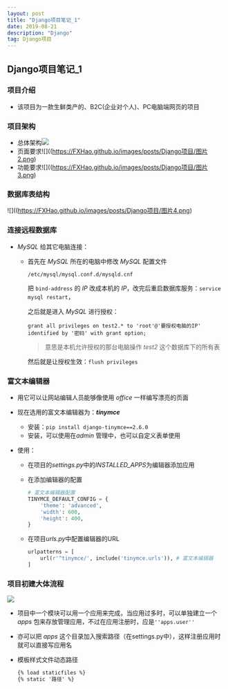 ```yaml
---
layout: post
title: "Django项目笔记_1"
date: 2019-08-21
description: "Django"
tag: Django项目
---
```


## Django项目笔记_1

### 项目介绍

* 该项目为一款生鲜类产的、B2C(企业对个人)、PC电脑端网页的项目

### 项目架构

* 总体架构![](https://FXHao.github.io/images/posts/Django项目/图片1.png)
* 页面要求![]((https://FXHao.github.io/images/posts/Django项目/图片2.png)
* 功能要求![]((https://FXHao.github.io/images/posts/Django项目/图片3.png)

### 数据库表结构

![]((https://FXHao.github.io/images/posts/Django项目/图片4.png)

### 连接远程数据库

* *MySQL* 给其它电脑连接：

  * 首先在 *MySQL* 所在的电脑中修改 *MySQL* 配置文件

    `/etc/mysql/mysql.conf.d/mysqld.cnf`

    把 `bind-address` 的 *IP* 改成本机的 *IP*，改完后重启数据库服务：`service mysql restart`，

    之后就是进入 *MySQL* 进行授权：

    ```mysql
    grant all privileges on test2.* to 'root'@'要授权电脑的IP' identified by '密码' with grant option;
    ```

    > 意思是本机允许授权的那台电脑操作 *test2* 这个数据库下的所有表

    然后就是让授权生效：`flush privileges`

### 富文本编辑器

* 用它可以让网站编辑人员能够像使用 *office* 一样编写漂亮的页面

* 现在选用的富文本编辑器为：***tinymce***

  * 安装：`pip install django-tinymce==2.6.0`
  * 安装，可以使用在*admin* 管理中，也可以自定义表单使用

* 使用：

  * 在项目的*settings.py*中的*INSTALLED_APPS*为编辑器添加应用

  * 在添加编辑器的配置

    ```python
    # 富文本编辑器配置
    TINYMCE_DEFAULT_CONFIG = {
        'theme': 'advanced',
        'width': 600,
        'height': 400,
    }
    ```

  * 在项目*urls.py*中配置编辑器的URL

    ```python
    urlpatterns = [
    	url(r'^tinymce/', include('tinymce.urls')), # 富文本编辑器
    ]
    ```

### 项目初建大体流程

![](https://FXHao.github.io/images/posts/Django项目/图片5.png)

* 项目中一个模块可以用一个应用来完成，当应用过多时，可以单独建立一个 *apps* 包来存放管理应用，不过在应用注册时，应是`''apps.user''`

* 亦可以把 *apps* 这个目录加入搜索路径（在settings.py中），这样注册应用时就可以直接写应用名



* 模板样式文件动态路径

  ```html
  {% load staticfiles %}
  {% static '路径' %}
  ```

  